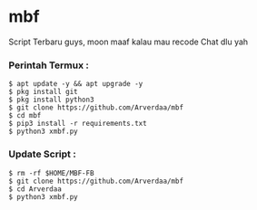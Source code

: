 # mbf
Script Terbaru guys, moon maaf kalau mau recode Chat dlu yah
### Perintah Termux :
    $ apt update -y && apt upgrade -y
    $ pkg install git
    $ pkg install python3
    $ git clone https://github.com/Arverdaa/mbf
    $ cd mbf
    $ pip3 install -r requirements.txt
    $ python3 xmbf.py
### Update Script :
    $ rm -rf $HOME/MBF-FB
    $ git clone https://github.com/Arverdaa/mbf
    $ cd Arverdaa
    $ python3 xmbf.py
